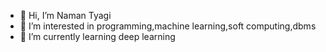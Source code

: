 - 👋 Hi, I’m Naman Tyagi
- 👀 I’m interested in programming,machine learning,soft computing,dbms
- 🌱 I’m currently learning deep learning

<!---
naman2602f5/naman2602f5 is a ✨ special ✨ repository because its `README.md` (this file) appears on your GitHub profile.
You can click the Preview link to take a look at your changes.
--->
